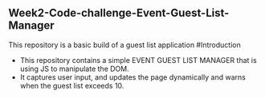 ## Week2-Code-challenge-Event-Guest-List-Manager
This repository is a basic build of a guest list application
#Introduction
- This repository contains a simple EVENT GUEST LIST MANAGER that is using JS to manipulate the DOM.
- It captures user input, and updates the page dynamically and warns when the guest list exceeds 10.
